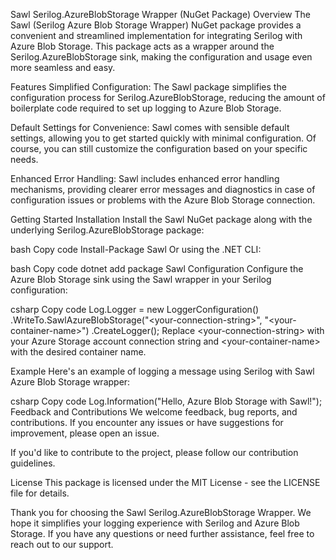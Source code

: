 Sawl Serilog.AzureBlobStorage Wrapper (NuGet Package) Overview The Sawl
(Serilog Azure Blob Storage Wrapper) NuGet package provides a convenient
and streamlined implementation for integrating Serilog with Azure Blob
Storage. This package acts as a wrapper around the
Serilog.AzureBlobStorage sink, making the configuration and usage even
more seamless and easy.

Features Simplified Configuration: The Sawl package simplifies the
configuration process for Serilog.AzureBlobStorage, reducing the amount
of boilerplate code required to set up logging to Azure Blob Storage.

Default Settings for Convenience: Sawl comes with sensible default
settings, allowing you to get started quickly with minimal
configuration. Of course, you can still customize the configuration
based on your specific needs.

Enhanced Error Handling: Sawl includes enhanced error handling
mechanisms, providing clearer error messages and diagnostics in case of
configuration issues or problems with the Azure Blob Storage connection.

Getting Started Installation Install the Sawl NuGet package along with
the underlying Serilog.AzureBlobStorage package:

bash Copy code Install-Package Sawl Or using the .NET CLI:

bash Copy code dotnet add package Sawl Configuration Configure the Azure
Blob Storage sink using the Sawl wrapper in your Serilog configuration:

csharp Copy code Log.Logger = new LoggerConfiguration()
.WriteTo.SawlAzureBlobStorage(\"\<your-connection-string\>\",
\"\<your-container-name\>\") .CreateLogger(); Replace
\<your-connection-string\> with your Azure Storage account connection
string and \<your-container-name\> with the desired container name.

Example Here\'s an example of logging a message using Serilog with Sawl
Azure Blob Storage wrapper:

csharp Copy code Log.Information(\"Hello, Azure Blob Storage with
Sawl!\"); Feedback and Contributions We welcome feedback, bug reports,
and contributions. If you encounter any issues or have suggestions for
improvement, please open an issue.

If you\'d like to contribute to the project, please follow our
contribution guidelines.

License This package is licensed under the MIT License - see the LICENSE
file for details.

Thank you for choosing the Sawl Serilog.AzureBlobStorage Wrapper. We
hope it simplifies your logging experience with Serilog and Azure Blob
Storage. If you have any questions or need further assistance, feel free
to reach out to our support.

